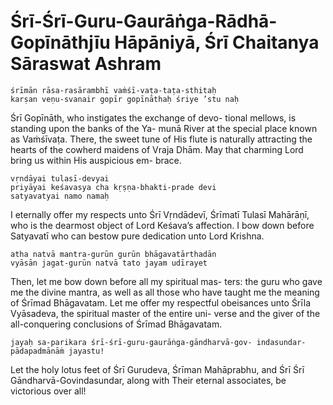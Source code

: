 # Śrī-Śrī-Guru-Gaurāṅga-Rādhā-Gopīnāthjīu Hāpāniyā, Śrī Chaitanya Sāraswat Ashram

    śrīmān rāsa-rasārambhī vaṁśī-vaṭa-taṭa-sthitaḥ
    karṣan veṇu-svanair gopīr gopīnāthaḥ śriye ’stu naḥ

Śrī Gopīnāth, who instigates the exchange of devo- tional mellows, is standing upon the banks of the Ya- munā River at the special place known as Vaṁśīvaṭa. There, the sweet tune of His flute is naturally attracting the hearts of the cowherd maidens of Vraja Dhām. May that charming Lord bring us within His auspicious em- brace.

    vṛndāyai tulasī-devyai
    priyāyai keśavasya cha kṛṣṇa-bhakti-prade devi
    satyavatyai namo namaḥ

I eternally offer my respects unto Śrī Vṛndādevī, Śrīmatī Tulasī Mahārāṇī, who is the dearmost object of Lord Keśava’s affection. I bow down before Satyavatī who can bestow pure dedication unto Lord Krishna.

    atha natvā mantra-gurūn gurūn bhāgavatārthadān
    vyāsān jagat-gurūn natvā tato jayam udīrayet

Then, let me bow down before all my spiritual mas- ters: the guru who gave me the divine mantra, as well as all those who have taught me the meaning of Śrīmad Bhāgavatam. Let me offer my respectful obeisances unto Śrīla Vyāsadeva, the spiritual master of the entire uni- verse and the giver of the all-conquering conclusions of Śrīmad Bhāgavatam.

    jayaḥ sa-parikara śrī-śrī-guru-gaurāṅga-gāndharvā-gov- indasundar-pādapadmānāṁ jayastu!

Let the holy lotus feet of Śrī Gurudeva, Śrīman Mahāprabhu, and Śrī Śrī Gāndharvā-Govindasundar, along with Their eternal associates, be victorious over all!

